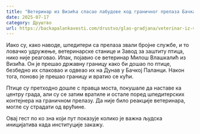 ```yaml
---
title: "Ветеринар из Визића спасао лабудове код граничног прелаза Бачка Паланка – Илок"
date: 2025-07-17
category: Друштво
url: https://backapalankavesti.com/drustvo/glas-gradjana/veterinar-iz-vizica-spasao-labudove-kod-prelaza-backa-palanka-ilok/
---
```


Иако су, како наводе, шпедитери са прелаза звали бројне службе, и то ловачко удружење, ветеринарске станице и Завод за заштиту птица, нико није реаговао. Ипак, појавио се ветеринар Милош Влашкалић из Визића. Он је прешао државну границу како би дошао по птице, безбедно их спаковао и одвеао их на Дунав у Бачкој Паланци. Након тога, поново је прешао границу и вратио се кући.

Птице су претходно дошле с правца моста, покушале да наставе ка центру града, али су се затим вратиле и остале поред шпедитерских контејнера на граничном прелазу. Да није било реакције ветеринара, могле су страдати од врућине.

Овај гест по ко зна који пут показује колико је важна људска иницијатива када институције закажу.
